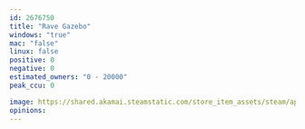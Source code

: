 ```yaml
---
id: 2676750
title: "Rave Gazebo"
windows: "true"
mac: "false"
linux: false
positive: 0
negative: 0
estimated_owners: "0 - 20000"
peak_ccu: 0

image: https://shared.akamai.steamstatic.com/store_item_assets/steam/apps/2676750/header.jpg?t=1723922193
opinions:
---
```

